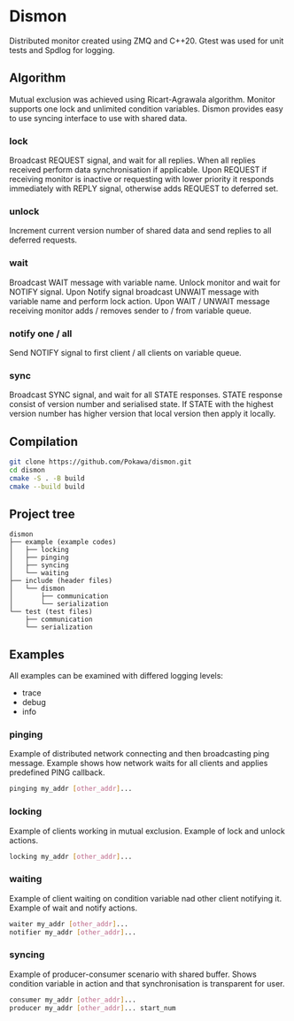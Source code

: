 # Dismon

Distributed monitor created using ZMQ and C++20. Gtest was used for unit tests and Spdlog for logging.

## Algorithm

Mutual exclusion was achieved using Ricart-Agrawala algorithm. Monitor supports one lock and unlimited condition
variables. Dismon provides easy to use syncing interface to use with shared data.

### lock

Broadcast REQUEST signal, and wait for all replies. When all replies received perform data synchronisation if
applicable. Upon REQUEST if receiving monitor is inactive or requesting with lower priority it responds immediately with
REPLY signal, otherwise adds REQUEST to deferred set.

### unlock

Increment current version number of shared data and send replies to all deferred requests.

### wait

Broadcast WAIT message with variable name. Unlock monitor and wait for NOTIFY signal. Upon Notify signal broadcast
UNWAIT message with variable name and perform lock action. Upon WAIT / UNWAIT message receiving monitor adds / removes
sender to / from variable queue.

### notify one / all

Send NOTIFY signal to first client / all clients on variable queue.

### sync

Broadcast SYNC signal, and wait for all STATE responses. STATE response consist of version number and serialised state.
If STATE with the highest version number has higher version that local version then apply it locally.

## Compilation

```bash
git clone https://github.com/Pokawa/dismon.git
cd dismon
cmake -S . -B build
cmake --build build
```

## Project tree

```
dismon
├── example (example codes)
│   ├── locking
│   ├── pinging
│   ├── syncing
│   └── waiting
├── include (header files)
│   └── dismon
│       ├── communication
│       └── serialization 
└── test (test files)
    ├── communication
    └── serialization
```

## Examples

All examples can be examined with differed logging levels:

- trace
- debug
- info

### pinging

Example of distributed network connecting and then broadcasting ping message. Example shows how network waits for all
clients and applies predefined PING callback.

```bash
pinging my_addr [other_addr]...
```

### locking

Example of clients working in mutual exclusion. Example of lock and unlock actions.

```bash
locking my_addr [other_addr]...
```

### waiting

Example of client waiting on condition variable nad other client notifying it. Example of wait and notify actions.

```bash
waiter my_addr [other_addr]...
notifier my_addr [other_addr]...
```

### syncing

Example of producer-consumer scenario with shared buffer. Shows condition variable in action and that synchronisation is
transparent for user.

```bash
consumer my_addr [other_addr]...
producer my_addr [other_addr]... start_num
```

